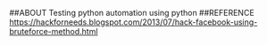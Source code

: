 ##ABOUT
Testing python automation using python
##REFERENCE
https://hackforneeds.blogspot.com/2013/07/hack-facebook-using-bruteforce-method.html